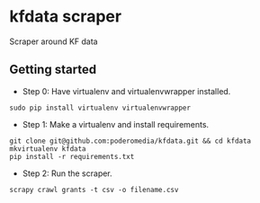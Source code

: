 # kfdata scraper
Scraper around KF data

## Getting started

* Step 0: Have virtualenv and virtualenvwrapper installed.

```
sudo pip install virtualenv virtualenvwrapper
```

* Step 1: Make a virtualenv and install requirements.

```
git clone git@github.com:poderomedia/kfdata.git && cd kfdata
mkvirtualenv kfdata
pip install -r requirements.txt
```

* Step 2: Run the scraper.
```
scrapy crawl grants -t csv -o filename.csv
```

